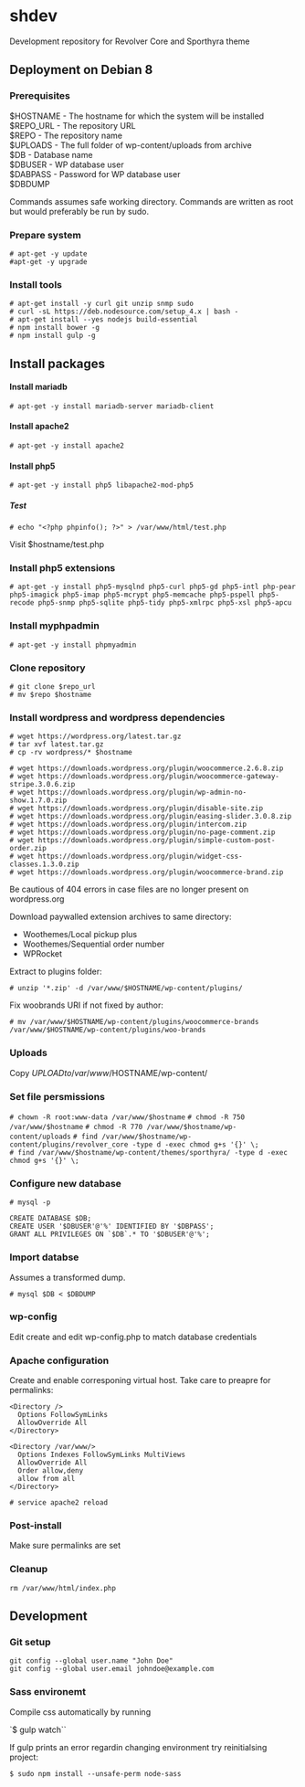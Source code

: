 # shdev
Development repository for Revolver Core and Sporthyra theme

## Deployment on Debian 8
### Prerequisites

$HOSTNAME - The hostname for which the system will be installed  
$REPO_URL - The repository URL  
$REPO - The repository name  
$UPLOADS - The full folder of wp-content/uploads from archive  
$DB - Database name  
$DBUSER - WP database user  
$DABPASS - Password for WP database user  
$DBDUMP

Commands assumes safe working directory. Commands are written as root but would preferably be run by sudo.

### Prepare system
`# apt-get -y update`  
`#apt-get -y upgrade`

### Install tools

`# apt-get install -y curl git unzip snmp sudo`  
`# curl -sL https://deb.nodesource.com/setup_4.x | bash -`  
`# apt-get install --yes nodejs build-essential`  
`# npm install bower -g`  
`# npm install gulp -g`  

## Install packages

#### Install mariadb 

`# apt-get -y install mariadb-server mariadb-client`

#### Install apache2

`# apt-get -y install apache2`

#### Install php5

`# apt-get -y install php5 libapache2-mod-php5`

##### Test

`# echo "<?php phpinfo(); ?>" > /var/www/html/test.php`

Visit $hostname/test.php

### Install php5 extensions

`# apt-get -y install php5-mysqlnd php5-curl php5-gd php5-intl php-pear php5-imagick php5-imap php5-mcrypt php5-memcache php5-pspell php5-recode php5-snmp php5-sqlite php5-tidy php5-xmlrpc php5-xsl php5-apcu`

### Install myphpadmin

`# apt-get -y install phpmyadmin`

### Clone repository
`# git clone $repo_url`  
`# mv $repo $hostname`

### Install wordpress and wordpress dependencies
`# wget https://wordpress.org/latest.tar.gz`  
`# tar xvf latest.tar.gz`  
`# cp -rv wordpress/* $hostname`  

`# wget https://downloads.wordpress.org/plugin/woocommerce.2.6.8.zip`  
`# wget https://downloads.wordpress.org/plugin/woocommerce-gateway-stripe.3.0.6.zip`  
`# wget https://downloads.wordpress.org/plugin/wp-admin-no-show.1.7.0.zip`  
`# wget https://downloads.wordpress.org/plugin/disable-site.zip`  
`# wget https://downloads.wordpress.org/plugin/easing-slider.3.0.8.zip`  
`# wget https://downloads.wordpress.org/plugin/intercom.zip`  
`# wget https://downloads.wordpress.org/plugin/no-page-comment.zip`  
`# wget https://downloads.wordpress.org/plugin/simple-custom-post-order.zip`  
`# wget https://downloads.wordpress.org/plugin/widget-css-classes.1.3.0.zip`  
`# wget https://downloads.wordpress.org/plugin/woocommerce-brand.zip`  

Be cautious of 404 errors in case files are no longer present on wordpress.org

Download paywalled extension archives to same directory:
* Woothemes/Local pickup plus  
* Woothemes/Sequential order number
* WPRocket

Extract to plugins folder:

`# unzip '*.zip' -d /var/www/$HOSTNAME/wp-content/plugins/`

Fix woobrands URI if not fixed by author:

`# mv /var/www/$HOSTNAME/wp-content/plugins/woocommerce-brands /var/www/$HOSTNAME/wp-content/plugins/woo-brands`

### Uploads

Copy $UPLOAD to /var/www/$HOSTNAME/wp-content/

### Set file persmissions

`# chown -R root:www-data /var/www/$hostname` 
`# chmod -R 750 /var/www/$hostname` 
`# chmod -R 770 /var/www/$hostname/wp-content/uploads` 
`# find /var/www/$hostname/wp-content/plugins/revolver_core -type d -exec chmod g+s '{}' \;`  
`# find /var/www/$hostname/wp-content/themes/sporthyra/ -type d -exec chmod g+s '{}' \;` 
  
### Configure new database

`# mysql -p`  

```
CREATE DATABASE $DB;
CREATE USER '$DBUSER'@'%' IDENTIFIED BY '$DBPASS';
GRANT ALL PRIVILEGES ON `$DB`.* TO '$DBUSER'@'%';
```

### Import databse

Assumes a transformed dump.

`# mysql $DB < $DBDUMP`  

### wp-config

Edit create and edit wp-config.php to match database credentials

### Apache configuration

Create and enable corresponing virtual host. Take care to preapre for permalinks:

```
<Directory />
  Options FollowSymLinks
  AllowOverride All
</Directory>

<Directory /var/www/>
  Options Indexes FollowSymLinks MultiViews
  AllowOverride All
  Order allow,deny
  allow from all
</Directory>
```

`# service apache2 reload`

### Post-install

Make sure permalinks are set

### Cleanup

`rm /var/www/html/index.php`

## Development

### Git setup
`git config --global user.name "John Doe"`  
`git config --global user.email johndoe@example.com`  

### Sass environemt

Compile css automatically by running 

`$ gulp watch``

If gulp prints an error regardin changing environment try reinitialsing project:

`$ sudo npm install --unsafe-perm node-sass`
